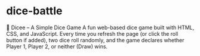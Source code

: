 # dice-battle
🎲 Dicee – A Simple Dice Game A fun web-based dice game built with HTML, CSS, and JavaScript. Every time you refresh the page (or click the roll button if added), two dice roll randomly, and the game declares whether Player 1, Player 2, or neither (Draw) wins.
